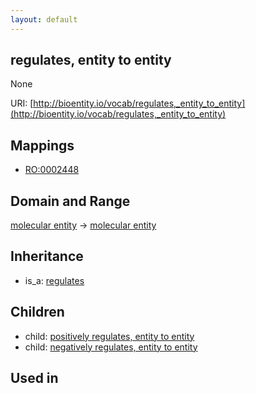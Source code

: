 ```yaml
---
layout: default
---
```


## regulates, entity to entity


None

URI: [http://bioentity.io/vocab/regulates,_entity_to_entity](http://bioentity.io/vocab/regulates,_entity_to_entity)
## Mappings

 * [RO:0002448](http://purl.obolibrary.org/obo/RO_0002448)

## Domain and Range

[molecular entity](MolecularEntity.html) -> [molecular entity](MolecularEntity.html)

## Inheritance

 *  is_a: [regulates](regulates.html)

## Children

 *  child: [positively regulates, entity to entity](positively_regulates,_entity_to_entity.html)
 *  child: [negatively regulates, entity to entity](negatively_regulates,_entity_to_entity.html)

## Used in

